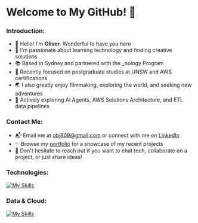# Welcome to My GitHub! 💫

### Introduction:

- 👋 Hello! I'm **Oliver**. Wonderful to have you here
- 🚀 I'm passionate about learning technology and finding creative solutions
- 📚 Based in Sydney and partnered with the _nology Program
- 🧩 Recently focused on postgraduate studies at UNSW and AWS certifications
- 🌏 I also greatly enjoy filmmaking, exploring the world, and seeking new adventures
- 🌱 Actively exploring AI Agents, AWS Solutions Architecture, and ETL data pipelines

### Contact Me:
- 📬 Email me at obj809@gmail.com or connect with me on [LinkedIn](https://www.linkedin.com/in/obj809/)
- ✨ Browse my [portfolio](https://cyberforge1.github.io/portfolio-project) for a showcase of my recent projects
- 💬 Don't hesitate to reach out if you want to chat tech, collaborate on a project, or just share ideas!

### Technologies:

[![My Skills](https://skillicons.dev/icons?i=python,flask,django,js,ts,react,nodejs,express,nest,java,spring)](https://skillicons.dev)

### Data & Cloud:

[![My Skills](https://skillicons.dev/icons?i=anaconda,terraform,docker,mongodb,firebase,postgres,mysql,aws)](https://skillicons.dev)

<!---
cyberforge1/cyberforge1 is a ✨ special ✨ repository because its `README.md` (this file) appears on your GitHub profile.
You can click the Preview link to take a look at your changes.
--->
<!---
- 🧩 Additional interests include: Midjourney Image Generation, Social Media Data and ChatGPT Assistants
--->


